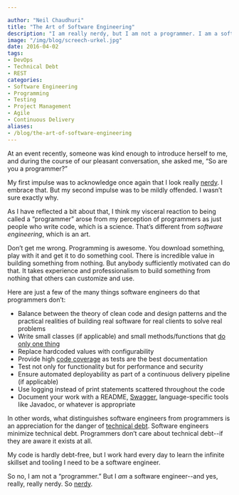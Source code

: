 ```yaml
---

author: "Neil Chaudhuri"
title: "The Art of Software Engineering"
description: "I am really nerdy, but I am not a programmer. I am a software engineer."
image: "/img/blog/screech-urkel.jpg"
date: 2016-04-02
tags:
- DevOps
- Technical Debt
- REST
categories: 
- Software Engineering
- Programming
- Testing
- Project Management
- Agile
- Continuous Delivery
aliases:
- /blog/the-art-of-software-engineering
---
```


At an event recently, someone was kind enough to introduce herself to me, and during the course of our pleasant 
conversation, she asked me, “So are you a programmer?” 

My first impulse was to acknowledge once again that I look really 
[nerdy](http://www.projectcasting.com/wp-content/uploads/2015/02/Saved-By-the-Bell-Screech.jpg).  I embrace that. But my second impulse was 
to be mildly offended. I wasn’t sure exactly why.

As I have reflected a bit about that, I think my visceral reaction to being called a “programmer” arose from my 
perception of programmers as just people who write code, which is a science. That’s different from *software engineering*, 
which is an art.

Don’t get me wrong. Programming is awesome. You download something, play with it and get it to do something cool. 
There is incredible value in building something from nothing. But anybody sufficiently motivated can do that. It takes 
experience and professionalism to build something from nothing that others can customize and use.

Here are just a few of the many things software engineers do that programmers don’t:

* Balance between the theory of clean code and design patterns and the practical realities of building real software for real clients to solve real problems
* Write small classes (if applicable) and small methods/functions that [do only one thing](http://www.oodesign.com/single-responsibility-principle.html)
* Replace hardcoded values with configurability
* Provide high [code coverage](http://stackoverflow.com/questions/195008/what-is-code-coverage-and-how-do-you-measure-it) as tests are the best documentation
* Test not only for functionality but for performance and security
* Ensure automated deployability as part of a continuous delivery pipeline (if applicable)
* Use logging instead of print statements scattered throughout the code
* Document your work with a README, [Swagger](http://swagger.io/getting-started/), language-specific tools like Javadoc, or whatever is appropriate

In other words, what distinguishes software engineers from programmers is an appreciation for the danger of 
[technical debt](https://en.wikipedia.org/wiki/Technical_debt). Software engineers minimize technical debt. Programmers 
don’t care about technical debt--if they are aware it exists at all.

My code is hardly debt-free, but I work hard every day to learn the infinite skillset and tooling I need to be a software engineer.

So no, I am not a “programmer.” But I *am* a software engineer--and yes, really, really nerdy. So [nerdy](http://www.urbandictionary.com/define.php?term=Nerdy).
